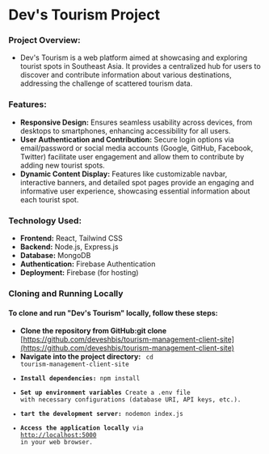 # Dev's Tourism Project

### Project Overview:
- Dev's Tourism is a web platform aimed at showcasing and exploring tourist spots in Southeast Asia. It provides a centralized hub for users to discover and contribute information about various destinations, addressing the challenge of scattered tourism data.

### Features:
- **Responsive Design:** Ensures seamless usability across devices, from desktops to smartphones, enhancing accessibility for all users.
- **User Authentication and Contribution:** Secure login options via email/password or social media accounts (Google, GitHub, Facebook, Twitter) facilitate user engagement and allow them to contribute by adding new tourist spots.
- **Dynamic Content Display:** Features like customizable navbar, interactive banners, and detailed spot pages provide an engaging and informative user experience, showcasing essential information about each tourist spot.
  

### Technology Used:  
- **Frontend:** React, Tailwind CSS
- **Backend:** Node.js, Express.js
- **Database:** MongoDB
- **Authentication:** Firebase Authentication
- **Deployment:** Firebase (for hosting)


### Cloning and Running Locally
#### To clone and run "Dev's Tourism" locally, follow these steps:
- **Clone the repository from GitHub:git clone** [https://github.com/deveshbis/tourism-management-client-site](https://github.com/deveshbis/tourism-management-client-site)
- **Navigate into the project directory: <code>** cd tourism-management-client-site
- **Install dependencies:** npm install
- **Set up environment variables** Create a .env file with necessary configurations (database URI, API keys, etc.).
- **tart the development server:** nodemon index.js
- **Access the application locally** via <a href="http://localhost:5000" target="_blank">http://localhost:5000</a> in your web browser.
    </ul>
